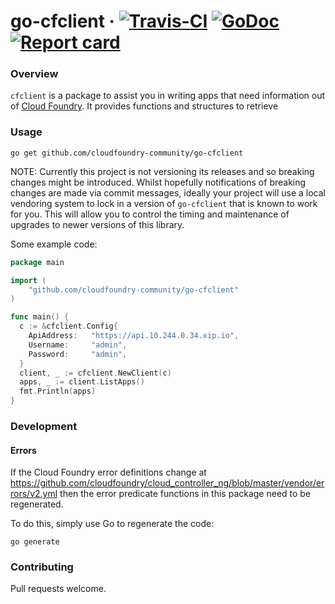 # go-cfclient &middot; [![Travis-CI](https://travis-ci.org/cloudfoundry-community/go-cfclient.svg)](https://travis-ci.org/cloudfoundry-community/go-cfclient) [![GoDoc](https://godoc.org/github.com/cloudfoundry-community/go-cfclient?status.svg)](http://godoc.org/github.com/cloudfoundry-community/go-cfclient) [![Report card](https://goreportcard.com/badge/github.com/cloudfoundry-community/go-cfclient)](https://goreportcard.com/report/github.com/cloudfoundry-community/go-cfclient)

### Overview

`cfclient` is a package to assist you in writing apps that need information out of [Cloud Foundry](http://cloudfoundry.org). It provides functions and structures to retrieve


### Usage

```
go get github.com/cloudfoundry-community/go-cfclient
```

NOTE: Currently this project is not versioning its releases and so breaking changes might be introduced. Whilst hopefully notifications of breaking changes are made via commit messages, ideally your project will use a local vendoring system to lock in a version of `go-cfclient` that is known to work for you. This will allow you to control the timing and maintenance of upgrades to newer versions of this library.

Some example code:

```go
package main

import (
	"github.com/cloudfoundry-community/go-cfclient"
)

func main() {
  c := &cfclient.Config{
    ApiAddress:   "https://api.10.244.0.34.xip.io",
    Username:     "admin",
    Password:     "admin",
  }
  client, _ := cfclient.NewClient(c)
  apps, _ := client.ListApps()
  fmt.Println(apps)
}
```

### Development

#### Errors

If the Cloud Foundry error definitions change at https://github.com/cloudfoundry/cloud_controller_ng/blob/master/vendor/errors/v2.yml then the error predicate functions in this package need to be regenerated.

To do this, simply use Go to regenerate the code:

```
go generate
```

### Contributing

Pull requests welcome.
